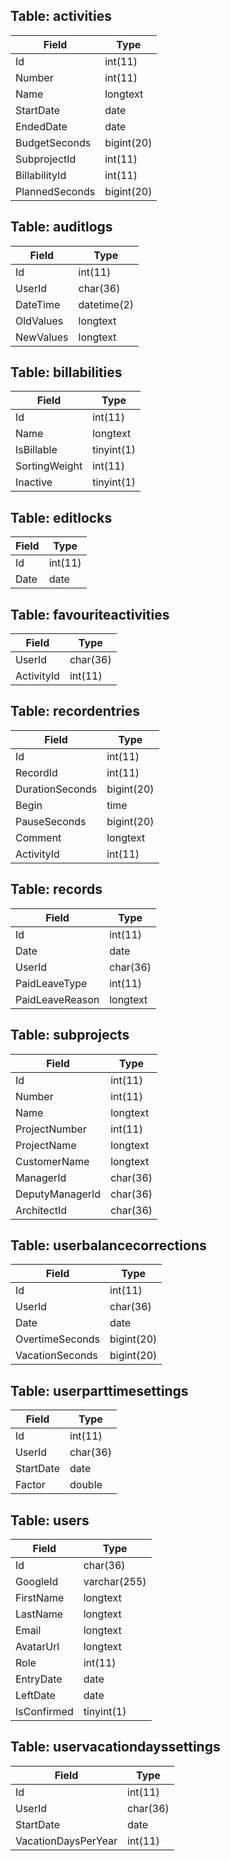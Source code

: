 ## Table: activities
| Field | Type     |
|-------|----------|
| Id | int(11)|
| Number | int(11)|
| Name | longtext|
| StartDate | date|
| EndedDate | date|
| BudgetSeconds | bigint(20)|
| SubprojectId | int(11)|
| BillabilityId | int(11)|
| PlannedSeconds | bigint(20)|

## Table: auditlogs
| Field | Type     |
|-------|----------|
| Id | int(11)|
| UserId | char(36)|
| DateTime | datetime(2)|
| OldValues | longtext|
| NewValues | longtext|

## Table: billabilities
| Field | Type     |
|-------|----------|
| Id | int(11)|
| Name | longtext|
| IsBillable | tinyint(1)|
| SortingWeight | int(11)|
| Inactive | tinyint(1)|

## Table: editlocks
| Field | Type     |
|-------|----------|
| Id | int(11)|
| Date | date|

## Table: favouriteactivities
| Field | Type     |
|-------|----------|
| UserId | char(36)|
| ActivityId | int(11)|

## Table: recordentries
| Field | Type     |
|-------|----------|
| Id | int(11)|
| RecordId | int(11)|
| DurationSeconds | bigint(20)|
| Begin | time|
| PauseSeconds | bigint(20)|
| Comment | longtext|
| ActivityId | int(11)|

## Table: records
| Field | Type     |
|-------|----------|
| Id | int(11)|
| Date | date|
| UserId | char(36)|
| PaidLeaveType | int(11)|
| PaidLeaveReason | longtext|

## Table: subprojects
| Field | Type     |
|-------|----------|
| Id | int(11)|
| Number | int(11)|
| Name | longtext|
| ProjectNumber | int(11)|
| ProjectName | longtext|
| CustomerName | longtext|
| ManagerId | char(36)|
| DeputyManagerId | char(36)|
| ArchitectId | char(36)|

## Table: userbalancecorrections
| Field | Type     |
|-------|----------|
| Id | int(11)|
| UserId | char(36)|
| Date | date|
| OvertimeSeconds | bigint(20)|
| VacationSeconds | bigint(20)|

## Table: userparttimesettings
| Field | Type     |
|-------|----------|
| Id | int(11)|
| UserId | char(36)|
| StartDate | date|
| Factor | double|

## Table: users
| Field | Type     |
|-------|----------|
| Id | char(36)|
| GoogleId | varchar(255)|
| FirstName | longtext|
| LastName | longtext|
| Email | longtext|
| AvatarUrl | longtext|
| Role | int(11)|
| EntryDate | date|
| LeftDate | date|
| IsConfirmed | tinyint(1)|

## Table: uservacationdayssettings
| Field | Type     |
|-------|----------|
| Id | int(11)|
| UserId | char(36)|
| StartDate | date|
| VacationDaysPerYear | int(11)|
